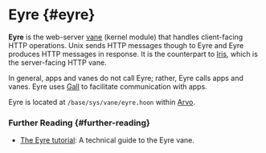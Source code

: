 # Eyre {#eyre}

**Eyre** is the web-server [vane](vane.md) (kernel module) that handles client-facing HTTP operations. Unix sends HTTP messages though to Eyre and Eyre produces HTTP messages in response. It is the counterpart to [Iris](iris.md), which is the server-facing HTTP vane.

In general, apps and vanes do not call Eyre; rather, Eyre calls apps and vanes. Eyre uses [Gall](gall.md) to facilitate communication with apps.

Eyre is located at `/base/sys/vane/eyre.hoon` within [Arvo](arvo.md).

### Further Reading {#further-reading}

- [The Eyre tutorial](../system/kernel/eyre): A technical guide to the Eyre vane.
